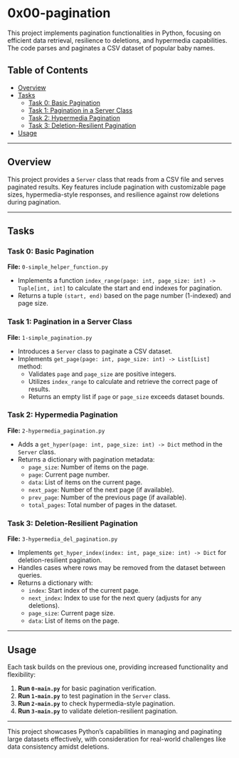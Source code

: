 # 0x00-pagination

This project implements pagination functionalities in Python, focusing on efficient data retrieval, resilience to deletions, and hypermedia capabilities. The code parses and paginates a CSV dataset of popular baby names.

## Table of Contents
- [Overview](#overview)
- [Tasks](#tasks)
  - [Task 0: Basic Pagination](#task-0-basic-pagination)
  - [Task 1: Pagination in a Server Class](#task-1-pagination-in-a-server-class)
  - [Task 2: Hypermedia Pagination](#task-2-hypermedia-pagination)
  - [Task 3: Deletion-Resilient Pagination](#task-3-deletion-resilient-pagination)
- [Usage](#usage)

---

## Overview
This project provides a `Server` class that reads from a CSV file and serves paginated results. Key features include pagination with customizable page sizes, hypermedia-style responses, and resilience against row deletions during pagination.

---

## Tasks

### Task 0: Basic Pagination
**File:** `0-simple_helper_function.py`

- Implements a function `index_range(page: int, page_size: int) -> Tuple[int, int]` to calculate the start and end indexes for pagination.
- Returns a tuple `(start, end)` based on the page number (1-indexed) and page size.

### Task 1: Pagination in a Server Class
**File:** `1-simple_pagination.py`

- Introduces a `Server` class to paginate a CSV dataset.
- Implements `get_page(page: int, page_size: int) -> List[List]` method:
  - Validates `page` and `page_size` are positive integers.
  - Utilizes `index_range` to calculate and retrieve the correct page of results.
  - Returns an empty list if `page` or `page_size` exceeds dataset bounds.

### Task 2: Hypermedia Pagination
**File:** `2-hypermedia_pagination.py`

- Adds a `get_hyper(page: int, page_size: int) -> Dict` method in the `Server` class.
- Returns a dictionary with pagination metadata:
  - `page_size`: Number of items on the page.
  - `page`: Current page number.
  - `data`: List of items on the current page.
  - `next_page`: Number of the next page (if available).
  - `prev_page`: Number of the previous page (if available).
  - `total_pages`: Total number of pages in the dataset.

### Task 3: Deletion-Resilient Pagination
**File:** `3-hypermedia_del_pagination.py`

- Implements `get_hyper_index(index: int, page_size: int) -> Dict` for deletion-resilient pagination.
- Handles cases where rows may be removed from the dataset between queries.
- Returns a dictionary with:
  - `index`: Start index of the current page.
  - `next_index`: Index to use for the next query (adjusts for any deletions).
  - `page_size`: Current page size.
  - `data`: List of items on the page.
  
---

## Usage

Each task builds on the previous one, providing increased functionality and flexibility:
1. **Run `0-main.py`** for basic pagination verification.
2. **Run `1-main.py`** to test pagination in the `Server` class.
3. **Run `2-main.py`** to check hypermedia-style pagination.
4. **Run `3-main.py`** to validate deletion-resilient pagination.

--- 

This project showcases Python’s capabilities in managing and paginating large datasets effectively, with consideration for real-world challenges like data consistency amidst deletions.
